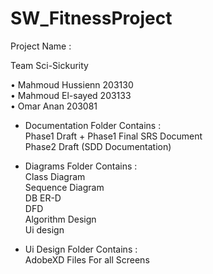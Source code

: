 # SW_FitnessProject
Project Name : </FitnessHub>

Team Sci-Sickurity
 
•	Mahmoud Hussienn			       203130  
•	Mahmoud El-sayed 			       203133  
•	Omar Anan					           203081  

- Documentation Folder Contains :  
 Phase1 Draft + Phase1 Final SRS Document  
 Phase2 Draft (SDD Documentation)  

- Diagrams Folder Contains :   
  Class Diagram  
  Sequence Diagram  
  DB ER-D  
  DFD  
  Algorithm Design  
  Ui design  

- Ui Design Folder Contains :  
  AdobeXD Files For all Screens  

